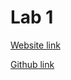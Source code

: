 # Lab 1

[Website link](https://TiboMertens.github.io)

[Github link](https://github.com/TiboMertens/TiboMertens.github.io)
